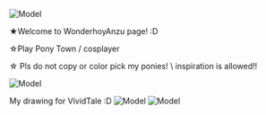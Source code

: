 ![Model](https://media.tenor.com/H-Ih1DLM7R0AAAAi/stars-banner.gif) 

★Welcome to WonderhoyAnzu page! :D

☆Play Pony Town / cosplayer 

☆ Pls do not copy or color pick my ponies! \ inspiration is allowed!! 
 
 ![Model](https://s1.zerochan.net/Unidentified.600.4360561.jpg) 
 
My drawing for VividTale :D
 ![Model]( https://cdn.donmai.us/original/eb/c5/__8499695__ebc52e0ffe35eb09acf1733b995680ca.jpg) 
![Model](https://media.tenor.com/H-Ih1DLM7R0AAAAi/stars-banner.gif)
